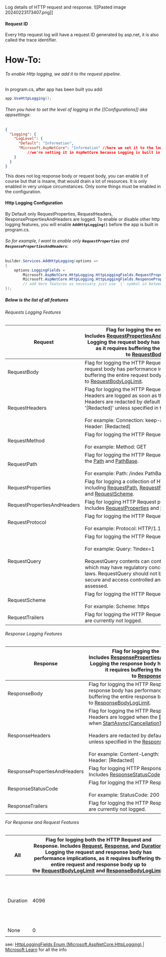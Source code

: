 Log details of HTTP request and response.
![[Pasted image 20240223173407.png]]
#### Request ID
Every http request log will have a request ID generated by asp.net, it is also called the trace identifier.
# How-To:
###### To enable Http logging, we add it to the request pipeline.
In program.cs, after app has been built you add:
```c#
app.UseHttpLogging();
```
###### Then you have to set the level of logging in the [[Configurations]] aka appsettings:
```json
{
  "Logging": {
    "LogLevel": {
      "Default": "Information",
      "Microsoft.AspNetCore": "Information" //here we set it to the lowest level of logging
	      //we're setting it in AspNetCore because Logging is built in to NetCore
    }
  }
}
```
This does not log response body or request body, you can enable it of course but that is insane, that would drain a lot of resources. It is only enabled in very unique circumstances. Only some things must be enabled in the configuration.
#### Http Logging Configuration
By Default only RequestProperties, RequestHeaders, ResponsePropertiesAndHeaders are logged.
To enable or disable other http logging features, you will enable **`AddHttpLogging()`** before the app is built in program.cs.
###### So for example, I want to enable only **`RequestProperties`** and **`ResponsePropertiesAndHeaders`**:
```c#
builder.Services.AddHttpLogging(options =>
{
    options.LoggingFields =
        Microsoft.AspNetCore.HttpLogging.HttpLoggingFields.RequestProperties |
        Microsoft.AspNetCore.HttpLogging.HttpLoggingFields.ResponsePropertiesAndHeaders;
        // add more features as necessary just use `|` symbol in between.
});
```
##### Below is the list of all features
###### Requests Logging Features
| Request | Flag for logging the entire HTTP Request. Includes [RequestPropertiesAndHeaders](https://learn.microsoft.com/en-us/dotnet/api/microsoft.aspnetcore.httplogging.httploggingfields?view=aspnetcore-8.0#microsoft-aspnetcore-httplogging-httploggingfields-requestpropertiesandheaders) and [RequestBody](https://learn.microsoft.com/en-us/dotnet/api/microsoft.aspnetcore.httplogging.httploggingfields?view=aspnetcore-8.0#microsoft-aspnetcore-httplogging-httploggingfields-requestbody). Logging the request body has performance implications, as it requires buffering the entire request body up to [RequestBodyLogLimit](https://learn.microsoft.com/en-us/dotnet/api/microsoft.aspnetcore.httplogging.httploggingoptions.requestbodyloglimit?view=aspnetcore-8.0#microsoft-aspnetcore-httplogging-httploggingoptions-requestbodyloglimit). |
| ---- | ---- |
| RequestBody | Flag for logging the HTTP Request [Body](https://learn.microsoft.com/en-us/dotnet/api/microsoft.aspnetcore.http.httprequest.body?view=aspnetcore-8.0#microsoft-aspnetcore-http-httprequest-body). Logging the request body has performance implications, as it requires buffering the entire request body up to [RequestBodyLogLimit](https://learn.microsoft.com/en-us/dotnet/api/microsoft.aspnetcore.httplogging.httploggingoptions.requestbodyloglimit?view=aspnetcore-8.0#microsoft-aspnetcore-httplogging-httploggingoptions-requestbodyloglimit). |
| RequestHeaders | Flag for logging the HTTP Request [Headers](https://learn.microsoft.com/en-us/dotnet/api/microsoft.aspnetcore.http.httprequest.headers?view=aspnetcore-8.0#microsoft-aspnetcore-http-httprequest-headers). Request Headers are logged as soon as the middleware is invoked. Headers are redacted by default with the character '[Redacted]' unless specified in the [RequestHeaders](https://learn.microsoft.com/en-us/dotnet/api/microsoft.aspnetcore.httplogging.httploggingoptions.requestheaders?view=aspnetcore-8.0#microsoft-aspnetcore-httplogging-httploggingoptions-requestheaders).<br><br>For example: Connection: keep-alive My-Custom-Request-Header: [Redacted] |
| RequestMethod | Flag for logging the HTTP Request [Method](https://learn.microsoft.com/en-us/dotnet/api/microsoft.aspnetcore.http.httprequest.method?view=aspnetcore-8.0#microsoft-aspnetcore-http-httprequest-method).<br><br>For example: Method: GET |
| RequestPath | Flag for logging the HTTP Request Path, which includes both the [Path](https://learn.microsoft.com/en-us/dotnet/api/microsoft.aspnetcore.http.httprequest.path?view=aspnetcore-8.0#microsoft-aspnetcore-http-httprequest-path) and [PathBase](https://learn.microsoft.com/en-us/dotnet/api/microsoft.aspnetcore.http.httprequest.pathbase?view=aspnetcore-8.0#microsoft-aspnetcore-http-httprequest-pathbase).<br><br>For example: Path: /index PathBase: /app |
| RequestProperties | Flag for logging a collection of HTTP Request properties, including [RequestPath](https://learn.microsoft.com/en-us/dotnet/api/microsoft.aspnetcore.httplogging.httploggingfields?view=aspnetcore-8.0#microsoft-aspnetcore-httplogging-httploggingfields-requestpath), [RequestProtocol](https://learn.microsoft.com/en-us/dotnet/api/microsoft.aspnetcore.httplogging.httploggingfields?view=aspnetcore-8.0#microsoft-aspnetcore-httplogging-httploggingfields-requestprotocol), [RequestMethod](https://learn.microsoft.com/en-us/dotnet/api/microsoft.aspnetcore.httplogging.httploggingfields?view=aspnetcore-8.0#microsoft-aspnetcore-httplogging-httploggingfields-requestmethod), and [RequestScheme](https://learn.microsoft.com/en-us/dotnet/api/microsoft.aspnetcore.httplogging.httploggingfields?view=aspnetcore-8.0#microsoft-aspnetcore-httplogging-httploggingfields-requestscheme). |
| RequestPropertiesAndHeaders | Flag for logging HTTP Request properties and headers. Includes [RequestProperties](https://learn.microsoft.com/en-us/dotnet/api/microsoft.aspnetcore.httplogging.httploggingfields?view=aspnetcore-8.0#microsoft-aspnetcore-httplogging-httploggingfields-requestproperties) and [RequestHeaders](https://learn.microsoft.com/en-us/dotnet/api/microsoft.aspnetcore.httplogging.httploggingfields?view=aspnetcore-8.0#microsoft-aspnetcore-httplogging-httploggingfields-requestheaders) |
| RequestProtocol | Flag for logging the HTTP Request [Protocol](https://learn.microsoft.com/en-us/dotnet/api/microsoft.aspnetcore.http.httprequest.protocol?view=aspnetcore-8.0#microsoft-aspnetcore-http-httprequest-protocol).<br><br>For example: Protocol: HTTP/1.1 |
| RequestQuery | Flag for logging the HTTP Request [QueryString](https://learn.microsoft.com/en-us/dotnet/api/microsoft.aspnetcore.http.httprequest.querystring?view=aspnetcore-8.0#microsoft-aspnetcore-http-httprequest-querystring).<br><br>For example: Query: ?index=1<br><br>RequestQuery contents can contain private information which may have regulatory concerns under GDPR and other laws. RequestQuery should not be logged unless logs are secure and access controlled and the privacy impact assessed. |
| RequestScheme | Flag for logging the HTTP Request [Scheme](https://learn.microsoft.com/en-us/dotnet/api/microsoft.aspnetcore.http.httprequest.scheme?view=aspnetcore-8.0#microsoft-aspnetcore-http-httprequest-scheme).<br><br>For example: Scheme: https |
| RequestTrailers | Flag for logging the HTTP Request [Trailers](https://learn.microsoft.com/en-us/dotnet/api/microsoft.aspnetcore.http.features.ihttprequesttrailersfeature.trailers?view=aspnetcore-8.0#microsoft-aspnetcore-http-features-ihttprequesttrailersfeature-trailers). Request Trailers are currently not logged. |
###### Response Logging Features
| Response | Flag for logging the entire HTTP Response. Includes [ResponsePropertiesAndHeaders](https://learn.microsoft.com/en-us/dotnet/api/microsoft.aspnetcore.httplogging.httploggingfields?view=aspnetcore-8.0#microsoft-aspnetcore-httplogging-httploggingfields-responsepropertiesandheaders) and [ResponseBody](https://learn.microsoft.com/en-us/dotnet/api/microsoft.aspnetcore.httplogging.httploggingfields?view=aspnetcore-8.0#microsoft-aspnetcore-httplogging-httploggingfields-responsebody). Logging the response body has performance implications, as it requires buffering the entire response body up to [ResponseBodyLogLimit](https://learn.microsoft.com/en-us/dotnet/api/microsoft.aspnetcore.httplogging.httploggingoptions.responsebodyloglimit?view=aspnetcore-8.0#microsoft-aspnetcore-httplogging-httploggingoptions-responsebodyloglimit). |
| ---- | ---- |
| ResponseBody | Flag for logging the HTTP Response [Body](https://learn.microsoft.com/en-us/dotnet/api/microsoft.aspnetcore.http.httpresponse.body?view=aspnetcore-8.0#microsoft-aspnetcore-http-httpresponse-body). Logging the response body has performance implications, as it requires buffering the entire response body up to [ResponseBodyLogLimit](https://learn.microsoft.com/en-us/dotnet/api/microsoft.aspnetcore.httplogging.httploggingoptions.responsebodyloglimit?view=aspnetcore-8.0#microsoft-aspnetcore-httplogging-httploggingoptions-responsebodyloglimit). |
| ResponseHeaders | Flag for logging the HTTP Response [Headers](https://learn.microsoft.com/en-us/dotnet/api/microsoft.aspnetcore.http.httpresponse.headers?view=aspnetcore-8.0#microsoft-aspnetcore-http-httpresponse-headers). Response Headers are logged when the [Body](https://learn.microsoft.com/en-us/dotnet/api/microsoft.aspnetcore.http.httpresponse.body?view=aspnetcore-8.0#microsoft-aspnetcore-http-httpresponse-body) is written to or when [StartAsync(CancellationToken)](https://learn.microsoft.com/en-us/dotnet/api/microsoft.aspnetcore.http.features.ihttpresponsebodyfeature.startasync?view=aspnetcore-8.0#microsoft-aspnetcore-http-features-ihttpresponsebodyfeature-startasync(system-threading-cancellationtoken)) is called.<br><br>Headers are redacted by default with the character '[Redacted]' unless specified in the [ResponseHeaders](https://learn.microsoft.com/en-us/dotnet/api/microsoft.aspnetcore.httplogging.httploggingoptions.responseheaders?view=aspnetcore-8.0#microsoft-aspnetcore-httplogging-httploggingoptions-responseheaders).<br><br>For example: Content-Length: 16 My-Custom-Response-Header: [Redacted] |
| ResponsePropertiesAndHeaders | Flag for logging HTTP Response properties and headers. Includes [ResponseStatusCode](https://learn.microsoft.com/en-us/dotnet/api/microsoft.aspnetcore.httplogging.httploggingfields?view=aspnetcore-8.0#microsoft-aspnetcore-httplogging-httploggingfields-responsestatuscode) and [ResponseHeaders](https://learn.microsoft.com/en-us/dotnet/api/microsoft.aspnetcore.httplogging.httploggingfields?view=aspnetcore-8.0#microsoft-aspnetcore-httplogging-httploggingfields-responseheaders). |
| ResponseStatusCode | Flag for logging the HTTP Response [StatusCode](https://learn.microsoft.com/en-us/dotnet/api/microsoft.aspnetcore.http.httpresponse.statuscode?view=aspnetcore-8.0#microsoft-aspnetcore-http-httpresponse-statuscode).<br><br>For example: StatusCode: 200 |
| ResponseTrailers | Flag for logging the HTTP Response [Trailers](https://learn.microsoft.com/en-us/dotnet/api/microsoft.aspnetcore.http.features.ihttpresponsetrailersfeature.trailers?view=aspnetcore-8.0#microsoft-aspnetcore-http-features-ihttpresponsetrailersfeature-trailers). Response Trailers are currently not logged. |
###### For Response and Request Features
| All | Flag for logging both the HTTP Request and Response. Includes [Request](https://learn.microsoft.com/en-us/dotnet/api/microsoft.aspnetcore.httplogging.httploggingfields?view=aspnetcore-8.0#microsoft-aspnetcore-httplogging-httploggingfields-request), [Response](https://learn.microsoft.com/en-us/dotnet/api/microsoft.aspnetcore.httplogging.httploggingfields?view=aspnetcore-8.0#microsoft-aspnetcore-httplogging-httploggingfields-response), and [Duration](https://learn.microsoft.com/en-us/dotnet/api/microsoft.aspnetcore.httplogging.httploggingfields?view=aspnetcore-8.0#microsoft-aspnetcore-httplogging-httploggingfields-duration). Logging the request and response body has performance implications, as it requires buffering the entire request and response body up to the [RequestBodyLogLimit](https://learn.microsoft.com/en-us/dotnet/api/microsoft.aspnetcore.httplogging.httploggingoptions.requestbodyloglimit?view=aspnetcore-8.0#microsoft-aspnetcore-httplogging-httploggingoptions-requestbodyloglimit) and [ResponseBodyLogLimit](https://learn.microsoft.com/en-us/dotnet/api/microsoft.aspnetcore.httplogging.httploggingoptions.responsebodyloglimit?view=aspnetcore-8.0#microsoft-aspnetcore-httplogging-httploggingoptions-responsebodyloglimit). |  |
| ---- | ---- | ---- |
| Duration | 4096 | Flag for logging how long it took to process the request and response in milliseconds. |
| None | 0 | No logging. |
|  |  |  |

see: [HttpLoggingFields Enum (Microsoft.AspNetCore.HttpLogging) | Microsoft Learn](https://learn.microsoft.com/en-us/dotnet/api/microsoft.aspnetcore.httplogging.httploggingfields?view=aspnetcore-8.0)
for all the info
